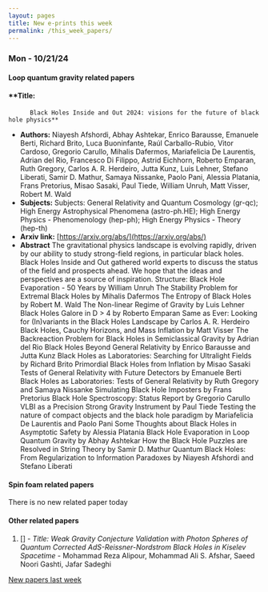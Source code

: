 ```yaml
---
layout: pages
title: New e-prints this week
permalink: /this_week_papers/
---
```




### Mon - 10/21/24

#### Loop quantum gravity related papers

#### **Title:
          Black Holes Inside and Out 2024: visions for the future of black hole physics**
 - **Authors:** Niayesh Afshordi, Abhay Ashtekar, Enrico Barausse, Emanuele Berti, Richard Brito, Luca Buoninfante, Raúl Carballo-Rubio, Vitor Cardoso, Gregorio Carullo, Mihalis Dafermos, Mariafelicia De Laurentis, Adrian del Rio, Francesco Di Filippo, Astrid Eichhorn, Roberto Emparan, Ruth Gregory, Carlos A. R. Herdeiro, Jutta Kunz, Luis Lehner, Stefano Liberati, Samir D. Mathur, Samaya Nissanke, Paolo Pani, Alessia Platania, Frans Pretorius, Misao Sasaki, Paul Tiede, William Unruh, Matt Visser, Robert M. Wald
 - **Subjects:** Subjects:
General Relativity and Quantum Cosmology (gr-qc); High Energy Astrophysical Phenomena (astro-ph.HE); High Energy Physics - Phenomenology (hep-ph); High Energy Physics - Theory (hep-th)
 - **Arxiv link:** [https://arxiv.org/abs/](https://arxiv.org/abs/)
 - **Abstract**
 The gravitational physics landscape is evolving rapidly, driven by our ability to study strong-field regions, in particular black holes. Black Holes Inside and Out gathered world experts to discuss the status of the field and prospects ahead. We hope that the ideas and perspectives are a source of inspiration. Structure: Black Hole Evaporation - 50 Years by William Unruh The Stability Problem for Extremal Black Holes by Mihalis Dafermos The Entropy of Black Holes by Robert M. Wald The Non-linear Regime of Gravity by Luis Lehner Black Holes Galore in D > 4 by Roberto Emparan Same as Ever: Looking for (In)variants in the Black Holes Landscape by Carlos A. R. Herdeiro Black Holes, Cauchy Horizons, and Mass Inflation by Matt Visser The Backreaction Problem for Black Holes in Semiclassical Gravity by Adrian del Rio Black Holes Beyond General Relativity by Enrico Barausse and Jutta Kunz Black Holes as Laboratories: Searching for Ultralight Fields by Richard Brito Primordial Black Holes from Inflation by Misao Sasaki Tests of General Relativity with Future Detectors by Emanuele Berti Black Holes as Laboratories: Tests of General Relativity by Ruth Gregory and Samaya Nissanke Simulating Black Hole Imposters by Frans Pretorius Black Hole Spectroscopy: Status Report by Gregorio Carullo VLBI as a Precision Strong Gravity Instrument by Paul Tiede Testing the nature of compact objects and the black hole paradigm by Mariafelicia De Laurentis and Paolo Pani Some Thoughts about Black Holes in Asymptotic Safety by Alessia Platania Black Hole Evaporation in Loop Quantum Gravity by Abhay Ashtekar How the Black Hole Puzzles are Resolved in String Theory by Samir D. Mathur Quantum Black Holes: From Regularization to Information Paradoxes by Niayesh Afshordi and Stefano Liberati 

#### Spin foam related papers

There is no new related paper today 



#### Other related papers

1. [[]](https://arxiv.org/abs/) - *Title:
          Weak Gravity Conjecture Validation with Photon Spheres of Quantum Corrected AdS-Reissner-Nordstrom Black Holes in Kiselev Spacetime* - Mohammad Reza Alipour, Mohammad Ali S. Afshar, Saeed Noori Gashti, Jafar Sadeghi






[New papers last week]({{site.url}}/archived/weekly/pre-prints/2024/10/21/archived_weekly_papers.html)